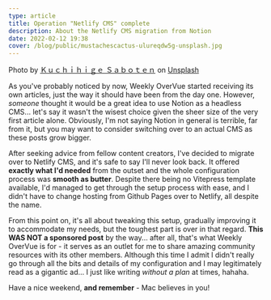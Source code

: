 ```yaml
---
type: article
title: Operation "Netlify CMS" complete
description: About the Netlify CMS migration from Notion
date: 2022-02-12 19:38
cover: /blog/public/mustachescactus-ulureqdw5g-unsplash.jpg
---
```

Photo by [Ｋｕｃｈｉｈｉｇｅ Ｓａｂｏｔｅｎ](https://unsplash.com/@mustachescactus?utm_source=unsplash&utm_medium=referral&utm_content=creditCopyText) on [Unsplash](https://unsplash.com/s/photos/megaphone?utm_source=unsplash&utm_medium=referral&utm_content=creditCopyText)

As you've probably noticed by now, Weekly OverVue started receiving its own articles, just the way it should have been from the day one. However, *someone* thought it would be a great idea to use Notion as a headless CMS... let's say it wasn't the wisest choice given the sheer size of the very first article alone. Obviously, I'm not saying Notion in general is terrible, far from it, but you may want to consider switching over to an actual CMS as these posts grow bigger.

After seeking advice from fellow content creators, I've decided to migrate over to Netlify CMS, and it's safe to say I'll never look back. It offered **exactly what I'd needed** from the outset and the whole configuration process was **smooth as butter**. Despite there being no Vitepress template available, I'd managed to get through the setup process with ease, and I didn't have to change hosting from Github Pages over to Netlify, all despite the name.

From this point on, it's all about tweaking this setup, gradually improving it to accommodate my needs, but the toughest part is over in that regard. **This WAS NOT a sponsored post** by the way... after all, that's what Weekly OverVue is for - it serves as an outlet for me to share amazing community resources with its other members. Although this time I admit I didn't really go through all the bits and details of my configuration and I may legitimately read as a gigantic ad... I just like writing *without a plan* at times, hahaha.

Have a nice weekend, **and remember** - Mac believes in you!